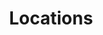 ---
layout: child_layout/locations
title: Locations
permalink: /locations/
hero: /assets/img/content/hero/hero-5.jpg
---
